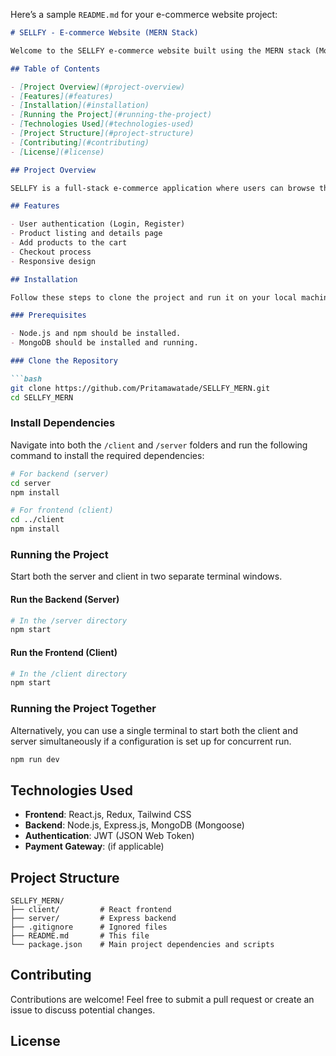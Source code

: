 Here’s a sample `README.md` for your e-commerce website project:

```markdown
# SELLFY - E-commerce Website (MERN Stack)

Welcome to the SELLFY e-commerce website built using the MERN stack (MongoDB, Express, React, Node.js). This application allows users to browse and purchase products with a smooth and responsive user experience.

## Table of Contents

- [Project Overview](#project-overview)
- [Features](#features)
- [Installation](#installation)
- [Running the Project](#running-the-project)
- [Technologies Used](#technologies-used)
- [Project Structure](#project-structure)
- [Contributing](#contributing)
- [License](#license)

## Project Overview

SELLFY is a full-stack e-commerce application where users can browse through different products, view detailed descriptions, add products to the cart, and proceed with purchases.

## Features

- User authentication (Login, Register)
- Product listing and details page
- Add products to the cart
- Checkout process
- Responsive design

## Installation

Follow these steps to clone the project and run it on your local machine:

### Prerequisites

- Node.js and npm should be installed.
- MongoDB should be installed and running.

### Clone the Repository

```bash
git clone https://github.com/Pritamawatade/SELLFY_MERN.git
cd SELLFY_MERN
```

### Install Dependencies

Navigate into both the `/client` and `/server` folders and run the following command to install the required dependencies:

```bash
# For backend (server)
cd server
npm install

# For frontend (client)
cd ../client
npm install
```

### Running the Project

Start both the server and client in two separate terminal windows.

#### Run the Backend (Server)

```bash
# In the /server directory
npm start
```

#### Run the Frontend (Client) 

```bash
# In the /client directory
npm start
```

### Running the Project Together

Alternatively, you can use a single terminal to start both the client and server simultaneously if a configuration is set up for concurrent run.

```bash
npm run dev
```

## Technologies Used

- **Frontend**: React.js, Redux, Tailwind CSS
- **Backend**: Node.js, Express.js, MongoDB (Mongoose)
- **Authentication**: JWT (JSON Web Token)
- **Payment Gateway**: (if applicable)
  
## Project Structure

```
SELLFY_MERN/
├── client/         # React frontend
├── server/         # Express backend
├── .gitignore      # Ignored files
├── README.md       # This file
└── package.json    # Main project dependencies and scripts
```

## Contributing

Contributions are welcome! Feel free to submit a pull request or create an issue to discuss potential changes.

## License
